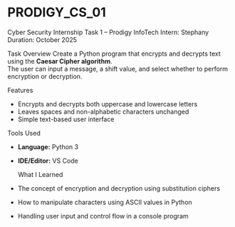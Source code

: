# PRODIGY_CS_01
Cyber Security Internship Task 1 – Prodigy InfoTech 
Intern: Stephany
Duration: October 2025 

Task Overview
Create a Python program that encrypts and decrypts text using the **Caesar Cipher algorithm**.  
The user can input a message, a shift value, and select whether to perform encryption or decryption.

Features
- Encrypts and decrypts both uppercase and lowercase letters  
- Leaves spaces and non-alphabetic characters unchanged  
- Simple text-based user interface  

Tools Used
- **Language:** Python 3  
- **IDE/Editor:** VS Code

   What I Learned
- The concept of encryption and decryption using substitution ciphers  
- How to manipulate characters using ASCII values in Python  
- Handling user input and control flow in a console program 
